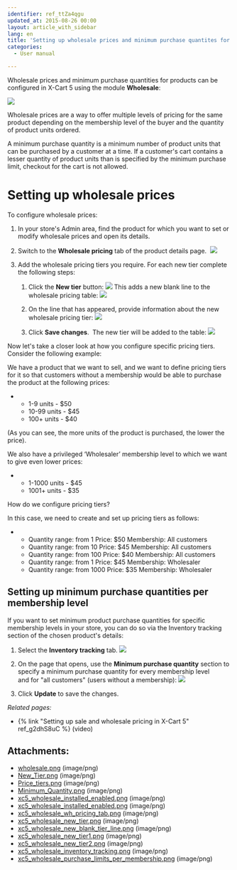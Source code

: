 ```yaml
---
identifier: ref_ttZa4qgu
updated_at: 2015-08-26 00:00
layout: article_with_sidebar
lang: en
title: 'Setting up wholesale prices and minimum purchase quantites for different membership levels'
categories:
  - User manual

---
```



Wholesale prices and minimum purchase quantities for products can be configured in X-Cart 5 using the module **Wholesale**:

![]({{site.baseurl}}/attachments/6389808/8719226.png?effects=drop-shadow)

Wholesale prices are a way to offer multiple levels of pricing for the same product depending on the membership level of the buyer and the quantity of product units ordered.

A minimum purchase quantity is a minimum number of product units that can be purchased by a customer at a time. If a customer's cart contains a lesser quantity of product units than is specified by the minimum purchase limit, checkout for the cart is not allowed.

# Setting up wholesale prices

To configure wholesale prices:

1.  In your store's Admin area, find the product for which you want to set or modify wholesale prices and open its details.
2.  Switch to the **Wholesale pricing** tab of the product details page. 
    ![]({{site.baseurl}}/attachments/6389808/8719228.png?effects=drop-shadow)

3.  Add the wholesale pricing tiers you require. For each new tier complete the following steps:
    1.  Click the **New tier** button:
        ![]({{site.baseurl}}/attachments/6389808/8719229.png?effects=drop-shadow)
        This adds a new blank line to the wholesale pricing table:
        ![]({{site.baseurl}}/attachments/6389808/8719230.png?effects=drop-shadow)

    2.  On the line that has appeared, provide information about the new wholesale pricing tier:
        ![]({{site.baseurl}}/attachments/6389808/8719231.png?effects=drop-shadow)
    3.  Click **Save changes**. 
        The new tier will be added to the table:
        ![]({{site.baseurl}}/attachments/6389808/8719232.png?effects=drop-shadow)

Now let's take a closer look at how you configure specific pricing tiers. Consider the following example:

We have a product that we want to sell, and we want to define pricing tiers for it so that customers without a membership would be able to purchase the product at the following prices:

*   *   1-9 units - $50
    *   10-99 units - $45
    *   100+ units - $40

(As you can see, the more units of the product is purchased, the lower the price).

We also have a privileged ‘Wholesaler’ membership level to which we want to give even lower prices:

*   *   1-1000 units - $45
    *   1001+ units - $35

How do we configure pricing tiers?

In this case, we need to create and set up pricing tiers as follows:

*   *   Quantity range: from 1
        Price: $50
        Membership: All customers
    *   Quantity range: from 10
        Price: $45
        Membership: All customers
    *   Quantity range: from 100
        Price: $40
        Membership: All customers
    *   Quantity range: from 1
        Price: $45
        Membership: Wholesaler
    *   Quantity range: from 1000
        Price: $35
        Membership: Wholesaler

## Setting up minimum purchase quantities per membership level

If you want to set minimum product purchase quantities for specific membership levels in your store, you can do so via the Inventory tracking section of the chosen product's details:

1.  Select the **Inventory tracking** tab.
    ![]({{site.baseurl}}/attachments/6389808/8719233.png?effects=drop-shadow)

2.  On the page that opens, use the **Minimum purchase quantity** section to specify a minimum purchase quantity for every membership level and for "all customers" (users without a membership):
    ![]({{site.baseurl}}/attachments/6389808/8719234.png?effects=drop-shadow)

3.  Click **Update** to save the changes.

_Related pages:_

*   {% link "Setting up sale and wholesale pricing in X-Cart 5" ref_g2dhS8uC %} (video)

## Attachments:

* [wholesale.png]({{site.baseurl}}/attachments/6389808/6586466.png) (image/png)
* [New_Tier.png]({{site.baseurl}}/attachments/6389808/6586467.png) (image/png)
* [Price_tiers.png]({{site.baseurl}}/attachments/6389808/6586469.png) (image/png)
* [Minimum_Quantity.png]({{site.baseurl}}/attachments/6389808/6586475.png) (image/png)
* [xc5_wholesale_installed_enabled.png]({{site.baseurl}}/attachments/6389808/8719227.png) (image/png)
* [xc5_wholesale_installed_enabled.png]({{site.baseurl}}/attachments/6389808/8719226.png) (image/png)
* [xc5_wholesale_wh_pricing_tab.png]({{site.baseurl}}/attachments/6389808/8719228.png) (image/png)
* [xc5_wholesale_new_tier.png]({{site.baseurl}}/attachments/6389808/8719229.png) (image/png)
* [xc5_wholesale_new_blank_tier_line.png]({{site.baseurl}}/attachments/6389808/8719230.png) (image/png)
* [xc5_wholesale_new_tier1.png]({{site.baseurl}}/attachments/6389808/8719231.png) (image/png)
* [xc5_wholesale_new_tier2.png]({{site.baseurl}}/attachments/6389808/8719232.png) (image/png)
* [xc5_wholesale_inventory_tracking.png]({{site.baseurl}}/attachments/6389808/8719233.png) (image/png)
* [xc5_wholesale_purchase_limits_per_membership.png]({{site.baseurl}}/attachments/6389808/8719234.png) (image/png)